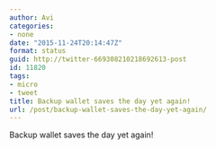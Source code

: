 ```yaml
---
author: Avi
categories:
- none
date: "2015-11-24T20:14:47Z"
format: status
guid: http://twitter-669308210218692613-post
id: 11820
tags:
- micro
- tweet
title: Backup wallet saves the day yet again!
url: /post/backup-wallet-saves-the-day-yet-again/
---
```

Backup wallet saves the day yet again!